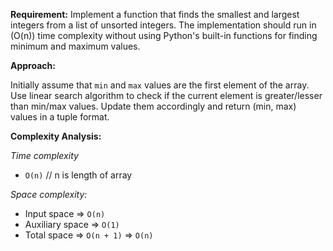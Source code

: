 **Requirement:**
Implement a function that finds the smallest and largest integers from a list of unsorted integers. The implementation should run in \(O(n)\) time complexity without using Python's built-in functions for finding minimum and maximum values.

**Approach:**

Initially assume that `min` and `max` values are the first element of the array. Use linear search algorithm to check if the current element is greater/lesser than min/max values. Update them accordingly and return (min, max) values in a tuple format.

**Complexity Analysis:**

*Time complexity*  
- `O(n)` // n is length of array

*Space complexity:*

- Input space => `O(n)`
- Auxiliary space => `O(1)`
- Total space => `O(n + 1)`  => `O(n)`